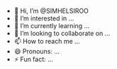 - 👋 Hi, I’m @SIMHELSIROO
- 👀 I’m interested in ...
- 🌱 I’m currently learning ...
- 💞️ I’m looking to collaborate on ...
- 📫 How to reach me ...
- 😄 Pronouns: ...
- ⚡ Fun fact: ...

<!---
SIMHELSIROO/SIMHELSIROO is a ✨ special ✨ repository because its `README.md` (this file) appears on your GitHub profile.
You can click the Preview link to take a look at your changes.
--->
